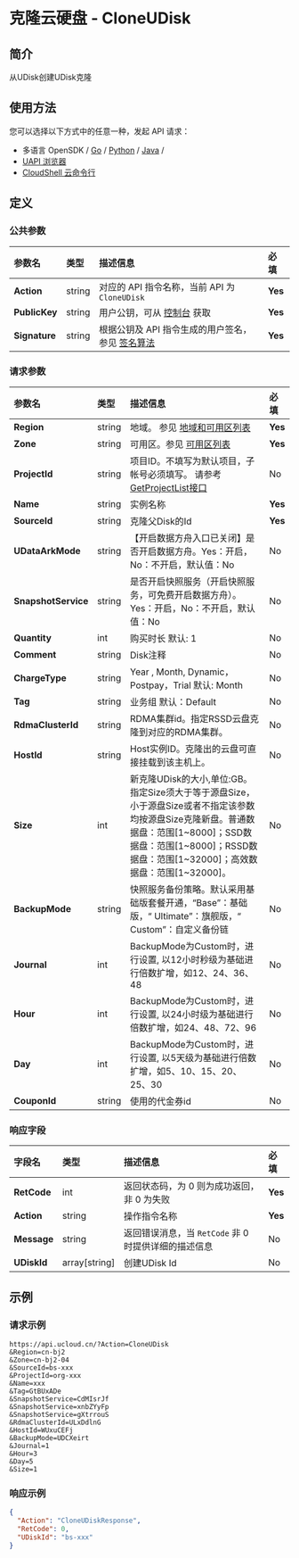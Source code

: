 # 克隆云硬盘 - CloneUDisk

## 简介

从UDisk创建UDisk克隆






## 使用方法

您可以选择以下方式中的任意一种，发起 API 请求：
- 多语言 OpenSDK / [Go](https://github.com/ucloud/ucloud-sdk-go) / [Python](https://github.com/ucloud/ucloud-sdk-python3) / [Java](https://github.com/ucloud/ucloud-sdk-java) /
- [UAPI 浏览器](https://console.ucloud.cn/uapi/detail?id=CloneUDisk)
- [CloudShell 云命令行](https://shell.ucloud.cn/)


## 定义

### 公共参数

| 参数名 | 类型 | 描述信息 | 必填 |
|:---|:---|:---|:---|
| **Action**     | string  | 对应的 API 指令名称，当前 API 为 `CloneUDisk`                        | **Yes** |
| **PublicKey**  | string  | 用户公钥，可从 [控制台](https://console.ucloud.cn/uapi/apikey) 获取                                             | **Yes** |
| **Signature**  | string  | 根据公钥及 API 指令生成的用户签名，参见 [签名算法](api/summary/signature.md)  | **Yes** |

### 请求参数

| 参数名 | 类型 | 描述信息 | 必填 |
|:---|:---|:---|:---|
| **Region** | string | 地域。 参见 [地域和可用区列表](https://docs.ucloud.cn/api/summary/regionlist) |**Yes**|
| **Zone** | string | 可用区。参见 [可用区列表](https://docs.ucloud.cn/api/summary/regionlist) |**Yes**|
| **ProjectId** | string | 项目ID。不填写为默认项目，子帐号必须填写。 请参考[GetProjectList接口](https://docs.ucloud.cn/api/summary/get_project_list) |No|
| **Name** | string | 实例名称 |**Yes**|
| **SourceId** | string | 克隆父Disk的Id |**Yes**|
| **UDataArkMode** | string | 【开启数据方舟入口已关闭】是否开启数据方舟。Yes：开启，No：不开启，默认值：No |No|
| **SnapshotService** | string | 是否开启快照服务（开启快照服务，可免费开启数据方舟）。Yes：开启，No：不开启，默认值：No |No|
| **Quantity** | int | 购买时长 默认: 1 |No|
| **Comment** | string | Disk注释 |No|
| **ChargeType** | string | Year , Month, Dynamic，Postpay，Trial 默认: Month |No|
| **Tag** | string | 业务组 默认：Default |No|
| **RdmaClusterId** | string | RDMA集群id。指定RSSD云盘克隆到对应的RDMA集群。 |No|
| **HostId** | string | Host实例ID。克隆出的云盘可直接挂载到该主机上。 |No|
| **Size** | int | 新克隆UDisk的大小,单位:GB。指定Size须大于等于源盘Size，小于源盘Size或者不指定该参数均按源盘Size克隆新盘。普通数据盘：范围[1\~8000]；SSD数据盘：范围[1\~8000]；RSSD数据盘：范围[1\~32000]；高效数据盘：范围[1\~32000]。 |No|
| **BackupMode** | string | 快照服务备份策略。默认采用基础版套餐开通，“Base”：基础版，“ Ultimate”：旗舰版，“ Custom”：自定义备份链 |No|
| **Journal** | int | BackupMode为Custom时，进行设置, 以12小时秒级为基础进行倍数扩增，如12、24、36、48 |No|
| **Hour** | int | BackupMode为Custom时，进行设置, 以24小时级为基础进行倍数扩增，如24、48、72、96 |No|
| **Day** | int | BackupMode为Custom时，进行设置, 以5天级为基础进行倍数扩增，如5、10、15、20、25、30 |No|
| **CouponId** | string | 使用的代金券id |No|

### 响应字段

| 字段名 | 类型 | 描述信息 | 必填 |
|:---|:---|:---|:---|
| **RetCode** | int | 返回状态码，为 0 则为成功返回，非 0 为失败 |**Yes**|
| **Action** | string | 操作指令名称 |**Yes**|
| **Message** | string | 返回错误消息，当 `RetCode` 非 0 时提供详细的描述信息 |No|
| **UDiskId** | array[string] | 创建UDisk Id |No|




## 示例

### 请求示例
    
```
https://api.ucloud.cn/?Action=CloneUDisk
&Region=cn-bj2
&Zone=cn-bj2-04
&SourceId=bs-xxx
&ProjectId=org-xxx
&Name=xxx
&Tag=GtBUxADe
&SnapshotService=CdMIsrJf
&SnapshotService=xnbZYyFp
&SnapshotService=gXtrrouS
&RdmaClusterId=ULxDdlnG
&HostId=WUxuCEFj
&BackupMode=UDCXeirt
&Journal=1
&Hour=3
&Day=5
&Size=1
```

### 响应示例
    
```json
{
  "Action": "CloneUDiskResponse",
  "RetCode": 0,
  "UDiskId": "bs-xxx"
}
```





